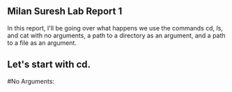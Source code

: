 ## Milan Suresh Lab Report 1

In this report, I'll be going over what happens we use the commands cd, ls, and cat with no arguments, a path to a directory as an argument, and a path to a file as an argument.

## Let's start with cd.

#No Arguments:


